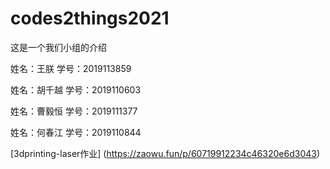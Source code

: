 # codes2things2021

这是一个我们小组的介绍

姓名：王朕
学号：2019113859

姓名：胡千越
学号：2019110603

姓名：曹毅恒
学号：2019111377

姓名：何春江
学号：2019110844

[3dprinting-laser作业] (https://zaowu.fun/p/60719912234c46320e6d3043)
